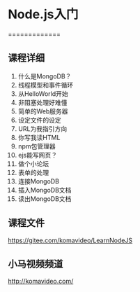 # Node.js入门
=============

## 课程详细

1. 什么是MongoDB？
2. 线程模型和事件循环
3. 从HelloWorld开始
4. 非阻塞处理好难懂
5. 简单的Web服务器
6. 设定文件的设定
7. URL为我指引方向
8. 你写我读HTML
9. npm包管理器
10. ejs能写网页？
11. 做个小论坛
12. 表单的处理
13. 连接MongoDB
14. 插入MongoDB文档
15. 读出MongoDB文档

## 课程文件

https://gitee.com/komavideo/LearnNodeJS

## 小马视频频道

http://komavideo.com/
